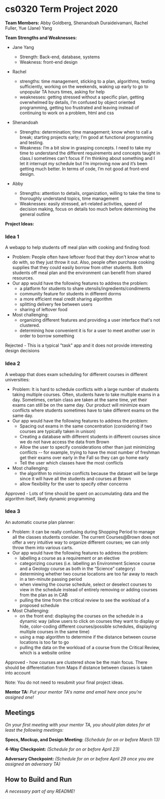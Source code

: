 # cs0320 Term Project 2020

**Team Members:** Abby Goldberg, Shenandoah Duraideivamani, Rachel Fuller, Yue (Jane) Yang

**Team Strengths and Weaknesses:**

- Jane Yang
  - Strength: Back-end, database, systems
  - Weakness: front-end design

- Rachel
  - strengths: time management, sticking to a plan, algorithms, testing sufficiently, working on the weekends, waking up early to go to unpopular TA hours times, asking for help
  - weaknesses: getting stressed without a specific plan, getting overwhelmed by details, I’m confused by object oriented programming, getting too frustrated and leaving instead of continuing to work on a problem, html and css

- Shenandoah
  - Strengths: determination; time management; know when to call a break; starting projects early; I’m good at functional programming and testing.
  - Weakness: I’m a bit slow in grasping concepts. I need to take my time to understand the different requirements and concepts taught in class.I sometimes can’t focus if I’m thinking about something and I let it interrupt my schedule but I’m improving now and it’s been getting much better. In terms of code, I’m not good at front-end design.

- Abby
  - Strengths: attention to details, organization, willing to take the time to thoroughly understand topics, time management
  - Weaknesses: easily stressed, art-related activities, speed of decision making, focus on details too much before determining the general outline

**Project Ideas:**

### Idea 1

A webapp to help students off meal plan with cooking and finding food:

- Problem: People often have leftover food that they don't know what to do with, so they just throw it out.  Also, people often purchase cooking supplies that they could easily borrow from other students.  Both students off meal plan and the environment can benefit from shared resources.
- Our app would have the following features to address the problem:
  - a platform for students to share utensils/ingredients/condiments
  - community feature for students in different dorms
  - a more efficient meal credit sharing algorithm
  - splitting delivery fee between users
  - sharing of leftover food
- Most challenging:
  - organizing different features and providing a user interface that's not clustered.
  - determining how convenient it is for a user to meet another user in order to borrow something
  
Rejected - This is a typical "task" app and it does not provide interesting design decisions

### Idea 2

A webapp that does exam scheduling for different courses in different universities:

- Problem: It is hard to schedule conflicts with a large number of students taking multiple courses. Often, students have to take multiple exams in a day.  Sometimes, certain class are taken at the same time, yet their exams can still be on the same day.  Our product will minimize exam conflicts where students sometimes have to take different exams on the same day. 
- Our app would have the following features to address the problem:
  - Spacing out exams in the same concentration (considering if two courses are typically taken in unison)
  - Creating a database with different students in different courses since we do not have access the data from Brown
  - Allow the user to specify considerations other than just minimizing conflicts -- for example, trying to have the most number of freshman get their exams over early in the Fall so they can go home early
  - Tell the user which classes have the most conflicts 
- Most challenging:
  - the algorithm to minimize conflicts because the dataset will be large since it will have all the students and courses at Brown
  - allow flexibility for the user to specify other concerns 
  
Approved - Lots of time should be spent on accumulating data and the algorithm itself, likely dynamic programming

### Idea 3

An automatic course plan planner:

- Problem: it can be really confusing during Shopping Period to manage all the classes students consider. The current Courses@Brown does not offer a very intuitive way to organize different courses; we can only throw them into various carts. 
- Our app would have the following features to address the problem:
  - labelling a course as a requirement or an elective
  - categorizing courses (i.e. labelling an Environment Science course and a Geology course as both in the “Science” category)
  - determining whether two course locations are too far away to reach in a ten-minute passing period
  - when viewing the course schedule, select or deselect courses to view in the schedule instead of entirely removing or adding courses from the plan as in CAB
  - pulling the time from the critical review to see the workload of a proposed schedule
- Most Challenging:
  - on the front end: displaying the courses on the schedule in a dynamic way (allow users to click on courses they want to display or hide, color-coding different courses/possible schedules, displaying multiple courses in the same time)
  - using a map algorithm to determine if the distance between course locations is too far to go 
  - pulling the data on the workload of a course from the Critical Review, which is a website online
  
Approved - how courses are clustered show be the main focus. There should be differentiation from Maps if distance between classes is taken into account 

Note: You do not need to resubmit your final project ideas.

**Mentor TA:** _Put your mentor TA's name and email here once you're assigned one!_

## Meetings

_On your first meeting with your mentor TA, you should plan dates for at least the following meetings:_

**Specs, Mockup, and Design Meeting:** _(Schedule for on or before March 13)_

**4-Way Checkpoint:** _(Schedule for on or before April 23)_

**Adversary Checkpoint:** _(Schedule for on or before April 29 once you are assigned an adversary TA)_

## How to Build and Run

_A necessary part of any README!_
